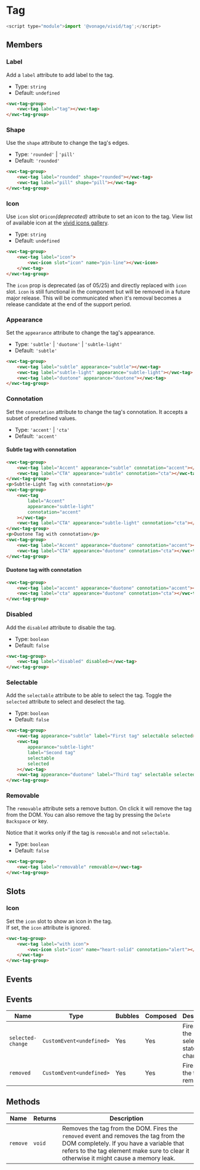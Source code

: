 # Tag

```js
<script type="module">import '@vonage/vivid/tag';</script>
```

## Members

### Label

Add a `label` attribute to add label to the tag.

- Type: `string`
- Default: `undefined`

```html preview
<vwc-tag-group>
	<vwc-tag label="tag"></vwc-tag>
</vwc-tag-group>
```

### Shape

Use the `shape` attribute to change the tag's edges.

- Type: `'rounded'` | `'pill'`
- Default: `'rounded'`

```html preview
<vwc-tag-group>
	<vwc-tag label="rounded" shape="rounded"></vwc-tag>
	<vwc-tag label="pill" shape="pill"></vwc-tag>
</vwc-tag-group>
```

### Icon

Use `icon` slot or`icon`_(deprecated)_ attribute to set an icon to the tag.
View list of available icon at the [vivid icons gallery](/icons/icons-gallery/).

- Type: `string`
- Default: `undefined`

```html preview
<vwc-tag-group>
	<vwc-tag label="icon">
		<vwc-icon slot="icon" name="pin-line"></vwc-icon>
	</vwc-tag>
</vwc-tag-group>
```

<vwc-note connotation="warning" headline="Deprecated Prop: icon">
	<vwc-icon slot="icon" name="warning-line" label="Warning:"></vwc-icon>

The `icon` prop is deprecated (as of 05/25) and directly replaced with `icon` slot. `icon` is still functional in the component but will be removed in a future major release. This will be communicated when it's removal becomes a release candidate at the end of the support period.

</vwc-note>

### Appearance

Set the `appearance` attribute to change the tag's appearance.

- Type: `'subtle'` | `'duotone'` | `'subtle-light'`
- Default: `'subtle'`

```html preview
<vwc-tag-group>
	<vwc-tag label="subtle" appearance="subtle"></vwc-tag>
	<vwc-tag label="subtle-light" appearance="subtle-light"></vwc-tag>
	<vwc-tag label="duotone" appearance="duotone"></vwc-tag>
</vwc-tag-group>
```

### Connotation

Set the `connotation` attribute to change the tag's connotation.
It accepts a subset of predefined values.

- Type: `'accent'` | `'cta'`
- Default: `'accent'`

#### Subtle tag with connotation

```html preview
<vwc-tag-group>
	<vwc-tag label="Accent" appearance="subtle" connotation="accent"></vwc-tag>
	<vwc-tag label="CTA" appearance="subtle" connotation="cta"></vwc-tag>
</vwc-tag-group>
<p>Subtle-Light Tag with connotation</p>
<vwc-tag-group>
	<vwc-tag
		label="Accent"
		appearance="subtle-light"
		connotation="accent"
	></vwc-tag>
	<vwc-tag label="CTA" appearance="subtle-light" connotation="cta"></vwc-tag>
</vwc-tag-group>
<p>Duotone Tag with connotation</p>
<vwc-tag-group>
	<vwc-tag label="Accent" appearance="duotone" connotation="accent"></vwc-tag>
	<vwc-tag label="CTA" appearance="duotone" connotation="cta"></vwc-tag>
</vwc-tag-group>
```

#### Duotone tag with connotation

```html preview
<vwc-tag-group>
	<vwc-tag label="accent" appearance="duotone" connotation="accent"></vwc-tag>
	<vwc-tag label="cta" appearance="duotone" connotation="cta"></vwc-tag>
</vwc-tag-group>
```

### Disabled

Add the `disabled` attribute to disable the tag.

- Type: `boolean`
- Default: `false`

```html preview
<vwc-tag-group>
	<vwc-tag label="disabled" disabled></vwc-tag>
</vwc-tag-group>
```

### Selectable

Add the `selectable` attribute to be able to select the tag.
Toggle the `selected` attribute to select and deselect the tag.

- Type: `boolean`
- Default: `false`

```html preview
<vwc-tag-group>
	<vwc-tag appearance="subtle" label="First tag" selectable selected></vwc-tag>
	<vwc-tag
		appearance="subtle-light"
		label="Second tag"
		selectable
		selected
	></vwc-tag>
	<vwc-tag appearance="duotone" label="Third tag" selectable selected></vwc-tag>
</vwc-tag-group>
```

### Removable

The `removable` attribute sets a remove button. On click it will remove the tag from the DOM.
You can also remove the tag by pressing the `Delete` `Backspace` or key.

Notice that it works only if the tag is `removable` and not `selectable`.

- Type: `boolean`
- Default: `false`

```html preview
<vwc-tag-group>
	<vwc-tag label="removable" removable></vwc-tag>
</vwc-tag-group>
```

## Slots

### Icon

Set the `icon` slot to show an icon in the tag.  
If set, the `icon` attribute is ignored.

```html preview
<vwc-tag-group>
	<vwc-tag label="with icon">
		<vwc-icon slot="icon" name="heart-solid" connotation="alert"></vwc-icon>
	</vwc-tag>
</vwc-tag-group>
```

## Events

## Events

<div class="table-wrapper">

| Name              | Type                     | Bubbles | Composed | Description                           |
| ----------------- | ------------------------ | ------- | -------- | ------------------------------------- |
| `selected-change` | `CustomEvent<undefined>` | Yes     | Yes      | Fires when the selected state changes |
| `removed`         | `CustomEvent<undefined>` | Yes     | Yes      | Fires when the tag is removed         |

</div>

## Methods

<div class="table-wrapper">

| Name     | Returns | Description                                                                                                                                                                                                              |
| -------- | ------- | ------------------------------------------------------------------------------------------------------------------------------------------------------------------------------------------------------------------------ |
| `remove` | `void`  | Removes the tag from the DOM. Fires the `removed` event and removes the tag from the DOM completely. If you have a variable that refers to the tag element make sure to clear it otherwise it might cause a memory leak. |

</div>
